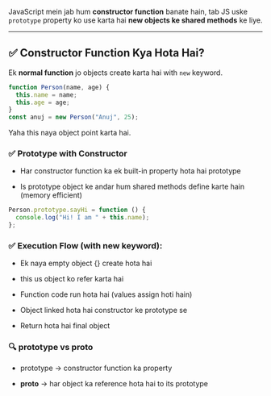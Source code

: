 JavaScript mein jab hum **constructor function** banate hain, tab JS uske `prototype` property ko use karta hai **new objects ke shared methods** ke liye.

---

## ✅ Constructor Function Kya Hota Hai?

Ek **normal function** jo objects create karta hai with `new` keyword.

```js
function Person(name, age) {
  this.name = name;
  this.age = age;
}
const anuj = new Person("Anuj", 25);
```
Yaha this naya object point karta hai.

### ✅ Prototype with Constructor
- Har constructor function ka ek built-in property hota hai prototype

- Is prototype object ke andar hum shared methods define karte hain (memory efficient)

```js
Person.prototype.sayHi = function () {
  console.log("Hi! I am " + this.name);
};
```

### ✅ Execution Flow (with new keyword):
- Ek naya empty object {} create hota hai

- this us object ko refer karta hai

- Function code run hota hai (values assign hoti hain)

- Object linked hota hai constructor ke prototype se

- Return hota hai final object


### 🔍 prototype vs __proto__
- prototype → constructor function ka property

- __proto__ → har object ka reference hota hai to its prototype
